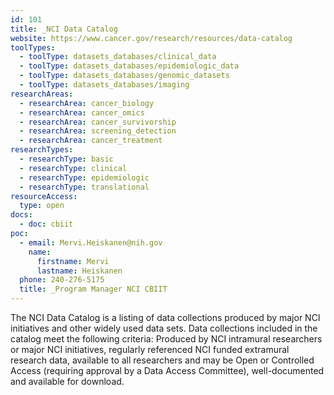 ```yaml
---
id: 101
title: _NCI Data Catalog
website: https://www.cancer.gov/research/resources/data-catalog
toolTypes:
  - toolType: datasets_databases/clinical_data
  - toolType: datasets_databases/epidemiologic_data
  - toolType: datasets_databases/genomic_datasets
  - toolType: datasets_databases/imaging
researchAreas:
  - researchArea: cancer_biology
  - researchArea: cancer_omics
  - researchArea: cancer_survivorship
  - researchArea: screening_detection
  - researchArea: cancer_treatment
researchTypes:
  - researchType: basic
  - researchType: clinical
  - researchType: epidemiologic
  - researchType: translational
resourceAccess:
  type: open
docs:
  - doc: cbiit
poc:
  - email: Mervi.Heiskanen@nih.gov
    name:
      firstname: Mervi
      lastname: Heiskanen
  phone: 240-276-5175
  title: _Program Manager NCI CBIIT
---
```

The NCI Data Catalog is a listing of data collections produced by major NCI initiatives and other widely used data sets. Data collections included in the catalog meet the following criteria: Produced by NCI intramural researchers or major NCI initiatives, regularly referenced NCI funded extramural research data, available to all researchers and may be Open or Controlled Access (requiring approval by a Data Access Committee), well-documented and available for download.
